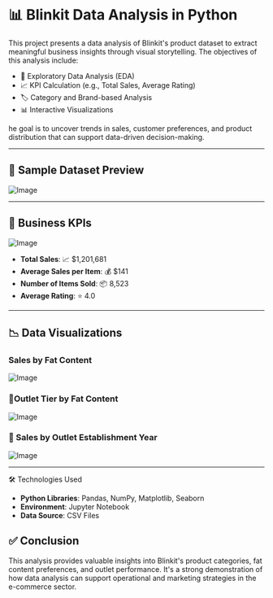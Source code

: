 # 📊 Blinkit Data Analysis in Python

This project presents a data analysis of Blinkit's product dataset to extract meaningful business insights through visual storytelling. The objectives of this analysis include:

- 📌 Exploratory Data Analysis (EDA)  
- 📈 KPI Calculation (e.g., Total Sales, Average Rating)  
- 🏷️ Category and Brand-based Analysis  
- 📊 Interactive Visualizations
  
he goal is to uncover trends in sales, customer preferences, and product distribution that can support data-driven decision-making.

---

## 📁 Sample Dataset Preview

![Image](https://github.com/user-attachments/assets/453408db-349c-4595-9388-d11a26be558d)

---

## 📌 Business KPIs
![Image](https://github.com/user-attachments/assets/56ca581b-9314-47b9-8424-546d24eb435a)

- **Total Sales**: 📈 $1,201,681  
- **Average Sales per Item**: 💰 $141  
- **Number of Items Sold**: 📦 8,523  
- **Average Rating**: ⭐ 4.0

---

## 📉 Data Visualizations

### Sales by Fat Content

![Image](https://github.com/user-attachments/assets/1afd2f84-0a7b-4448-af25-31b10f55a420)

### 🔸Outlet Tier by Fat Content

![Image](https://github.com/user-attachments/assets/4f5e2142-06db-47e6-bd45-f9d276f3665f)

### 🔸 Sales by Outlet Establishment Year

![Image](https://github.com/user-attachments/assets/5f9d660c-b516-4271-b9ec-b41e07046932)

---

🛠️ Technologies Used
- **Python Libraries**: Pandas, NumPy, Matplotlib, Seaborn  
- **Environment**: Jupyter Notebook  
- **Data Source**: CSV Files
  
## ✅ Conclusion
This analysis provides valuable insights into Blinkit's product categories, fat content preferences, and outlet performance. It's a strong demonstration of how data analysis can support operational and marketing strategies in the e-commerce sector.
